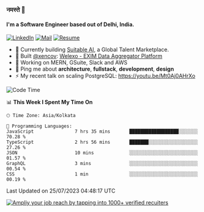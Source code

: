 ### नमस्ते 🙏

#### I'm a Software Engineer based out of Delhi, India.

[![LinkedIn](https://img.shields.io/badge/linkedin-%230077B5.svg)](https://linkedin.com/in/sambhav2612)
[![Mail](https://img.shields.io/badge/gmail-D14836)](mailto:sambhavjain2612@gmail.com)
[![Resume](https://img.shields.io/badge/resume-%23#FFFF00.svg)](https://mega.nz/file/IjA3yaoB#BFfQg1-aKva0piAd_wWs8Hf5dlnYRQ2ZkwtYwNMzBhA)

- 🏢 Currently building [Suitable AI](https://suitable.ai), a Global Talent Marketplace.
- 💅 Built [@xencov](https://github.com/xencov): [Welexo - EXIM Data Aggregator Platform](https://welexo.com)
- 🌱 Working on MERN, GSuite, Slack and AWS
- 💬 Ping me about **architecture**, **fullstack**, **development**, **design**
- ⚡️ My recent talk on scaling PostgreSQL: https://youtu.be/Mt0Aj0AHrXo

<!--START_SECTION:waka-->
![Code Time](http://img.shields.io/badge/Code%20Time-3%2C559%20hrs%2012%20mins-blue)

📊 **This Week I Spent My Time On** 

```text
🕑︎ Time Zone: Asia/Kolkata

💬 Programming Languages: 
JavaScript               7 hrs 35 mins       ██████████████████░░░░░░░   70.28 % 
TypeScript               2 hrs 56 mins       ███████░░░░░░░░░░░░░░░░░░   27.26 % 
JSON                     10 mins             ░░░░░░░░░░░░░░░░░░░░░░░░░   01.57 % 
GraphQL                  3 mins              ░░░░░░░░░░░░░░░░░░░░░░░░░   00.54 % 
CSS                      1 min               ░░░░░░░░░░░░░░░░░░░░░░░░░   00.19 % 
```


 Last Updated on 25/07/2023 04:48:17 UTC
<!--END_SECTION:waka-->

[![Ampliy your job reach by tapping into 1000+ verified recuiters](https://user-images.githubusercontent.com/19583619/212717528-45b497fd-e886-4452-90fe-93829667bd63.png)](https://suitable.ai)

